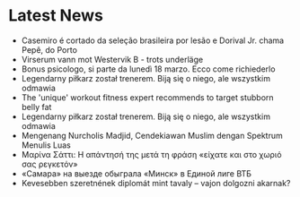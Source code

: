 # Latest News
-  Casemiro é cortado da seleção brasileira por lesão e Dorival Jr. chama Pepê, do Porto
-  Virserum vann mot Westervik B - trots underläge
-  Bonus psicologo, si parte da lunedì 18 marzo. Ecco come richiederlo
-  Legendarny piłkarz został trenerem. Biją się o niego, ale wszystkim odmawia
-  The 'unique' workout fitness expert recommends to target stubborn belly fat
-  Legendarny piłkarz został trenerem. Biją się o niego, ale wszystkim odmawia
-  Mengenang Nurcholis Madjid, Cendekiawan Muslim dengan Spektrum Menulis Luas
-  Μαρίνα Σάττι: Η απάντησή της μετά τη φράση «είχατε και στο χωριό σας ρεγκετόν»
-  «Самара» на выезде обыграла «Минск» в Единой лиге ВТБ
-  Kevesebben szeretnének diplomát mint tavaly – vajon dolgozni akarnak?
